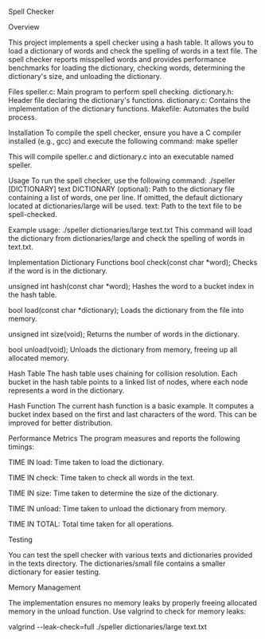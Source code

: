 Spell Checker

Overview

This project implements a spell checker using a hash table. It allows you to load a dictionary of words and check the spelling of words in a text file. The spell checker reports misspelled words and provides performance benchmarks for loading the dictionary, checking words, determining the dictionary's size, and unloading the dictionary.

Files
speller.c: Main program to perform spell checking.
dictionary.h: Header file declaring the dictionary's functions.
dictionary.c: Contains the implementation of the dictionary functions.
Makefile: Automates the build process.

Installation
To compile the spell checker, ensure you have a C compiler installed (e.g., gcc) and execute the following command:
make speller

This will compile speller.c and dictionary.c into an executable named speller.

Usage
To run the spell checker, use the following command:
./speller [DICTIONARY] text
DICTIONARY (optional): Path to the dictionary file containing a list of words, one per line. If omitted, the default dictionary located at dictionaries/large will be used.
text: Path to the text file to be spell-checked.

Example usage:
./speller dictionaries/large text.txt
This command will load the dictionary from dictionaries/large and check the spelling of words in text.txt.

Implementation
Dictionary Functions
bool check(const char *word);
Checks if the word is in the dictionary.

unsigned int hash(const char *word);
Hashes the word to a bucket index in the hash table.

bool load(const char *dictionary);
Loads the dictionary from the file into memory.

unsigned int size(void);
Returns the number of words in the dictionary.

bool unload(void);
Unloads the dictionary from memory, freeing up all allocated memory.

Hash Table
The hash table uses chaining for collision resolution. Each bucket in the hash table points to a linked list of nodes, where each node represents a word in the dictionary.

Hash Function
The current hash function is a basic example. It computes a bucket index based on the first and last characters of the word. This can be improved for better distribution.

Performance Metrics
The program measures and reports the following timings:

TIME IN load: Time taken to load the dictionary.

TIME IN check: Time taken to check all words in the text.

TIME IN size: Time taken to determine the size of the dictionary.

TIME IN unload: Time taken to unload the dictionary from memory.

TIME IN TOTAL: Total time taken for all operations.

Testing

You can test the spell checker with various texts and dictionaries provided in the texts directory. The dictionaries/small file contains a smaller dictionary for easier testing.

Memory Management

The implementation ensures no memory leaks by properly freeing allocated memory in the unload function. Use valgrind to check for memory leaks:

valgrind --leak-check=full ./speller dictionaries/large text.txt
